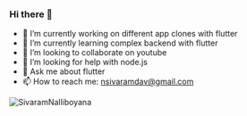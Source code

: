 ### Hi there 👋

- 🔭 I’m currently working on different app clones with flutter
- 🌱 I’m currently learning complex backend with flutter
- 👯 I’m looking to collaborate on youtube
- 🤔 I’m looking for help with node.js
- 💬 Ask me about flutter
- 📫 How to reach me: nsivaramdav@gmail.com
 <img align="left" src="https://github-readme-streak-stats.herokuapp.com/?user=SivaramNalliboyana&" alt="SivaramNalliboyana" />



<!--
**SivaramNalliboyana/SivaramNalliboyana** is a ✨ _special_ ✨ repository because its `README.md` (this file) appears on your GitHub profile.

Here are some ideas to get you started:

- 🔭 I’m currently working on ...
- 🌱 I’m currently learning ...
- 👯 I’m looking to collaborate on ...
- 🤔 I’m looking for help with ...
- 💬 Ask me about ...
- 📫 How to reach me: ...
- 😄 Pronouns: ...
- ⚡ Fun fact: ...
-->
